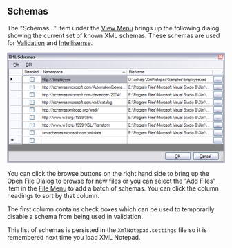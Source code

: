 
## Schemas

The "Schemas..." item under the [View Menu](../menus/) brings up the following dialog showing the current set of known XML schemas. These schemas are used for [Validation](../validation/) and [Intellisense](../intellisense/).

![Find](../../assets/images/schemas.png)

You can click the browse buttons on the right hand side to bring up the Open File Dialog to browse for new files or you can select the "Add Files" item in the [File Menu](../menus/) to add a batch of schemas. You can click the column headings to sort by that column.

The first column contains check boxes which can be used to temporarily disable a schema from being used in validation.

This list of schemas is persisted in the `XmlNotepad.settings` file so it is remembered next time you load XML Notepad.